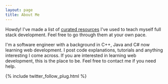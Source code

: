 ```yaml
---
layout: page
title: About Me
---
```

<div class="message">
  Howdy! I've made a list of <a href= "/Resources"> curated resources</a> I've used to teach myself full stack development. Feel free to go through them at your own pace.
</div>

I'm a software engineer with a background in C++, Java and C# now learning web development. I post code explanations, tutorials and anything interesting I come across. If you are interested in learning web development, this is the place to be. Feel free to contact me if you need help.

{% include twitter_follow_plug.html %}
